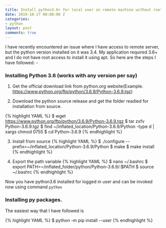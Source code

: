 ```yaml
---
title: Install python3.6+ for local user on remote machine without root access
date: 2019-10-27 00:00:00 Z
categories:
- python
layout: post
comments: true
---
```


I have recently encountered an issue where I have access to remote server, but the python version installed on it was 3.4. My application required 3.6+ and I do not have root access to install it using apt. So here are the steps I have followed: -

### Installing Python 3.6 (works with any version per say)

1. Get the official download link from python.org website(Example. https://www.python.org/ftp/python/3.6.9/Python-3.6.9.tgz)

2. Download the python source release and get the folder readied for installation from source.

{% highlight YAML %}
$ wget https://www.python.org/ftp/python/3.6.9/Python-3.6.9.tgz
$ tar zxfv Python-3.6.9.tgz
$ find ~/inflated_location/Python-3.6.9/Python -type d | xargs chmod 0755
$ cd Python-3.6.9
{% endhighlight %}

3. Install from source
{% highlight YAML %}
$ ./configure --prefix=~/inflated_location/Python-3.6.9/Python
$ make
$ make install
{% endhighlight %}

4. Export the path variable
{% highlight YAML %}
$ nano ~/.bashrc
$ export PATH=~/inflated_folder/python/Python-3.6.9/:$PATH
$ source ~/.bashrc
{% endhighlight %}

Now you have python3.6 installed for logged in user and can be invoked now using command `python`

### Installing py packages.

The easiest way that I have followed is

{% highlight YAML %}
$ python -m pip install <package-name> --user
{% endhighlight %}

